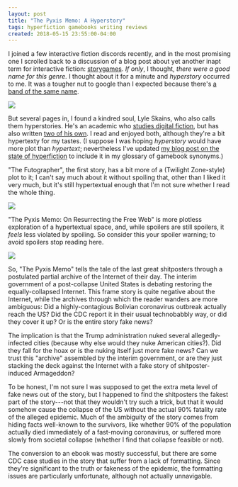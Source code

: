 ```yaml
---
layout: post
title: "The Pyxis Memo: A Hyperstory"
tags: hyperfiction gamebooks writing reviews
created: 2018-05-15 23:55:00-04:00
---
```

I joined a few interactive fiction discords recently, and in the most promising one I scrolled back to a discussion of a blog post about yet another inapt term for interactive fiction: [storygames](https://medium.com/@aareed/what-i-mean-by-storygame-2f16988f0253).  *If only*, I thought, *there were a good name for this genre.*  I thought about it for a minute and *hyperstory* occurred to me.  It was a tougher nut to google than I expected because there's [a band of the same name](https://www.last.fm/music/Hyperstory/+wiki).

<a href="https://www.amazon.com/hyperstory/dp/B002PZPP08/ref=as_li_ss_il?ie=UTF8&linkCode=li2&tag=mcdema-20&linkId=a2e6b609d44bc3fcd153df8682e1dd03" target="_blank"><img border="0" src="//ws-na.amazon-adsystem.com/widgets/q?_encoding=UTF8&ASIN=B002PZPP08&Format=_SL160_&ID=AsinImage&MarketPlace=US&ServiceVersion=20070822&WS=1&tag=mcdema-20" ></a><img src="https://ir-na.amazon-adsystem.com/e/ir?t=mcdema-20&l=li2&o=1&a=B002PZPP08" width="1" height="1" border="0" alt="" style="border:none !important; margin:0px !important;" />

But several pages in, I found a kindred soul, Lyle Skains, who also calls them hyperstories.  He's an academic who [studies digital fiction](http://lyleskains.blogspot.com/2017/02/can-digital-fiction-and-commercial.html), but has also written [two of his own](http://lyleskains.com/Fiction.html#DigitalFiction).  I read and enjoyed both, although they're a bit hypertexty for my tastes.  (I suppose I was hoping *hyperstory* would have more plot than *hypertext*; nevertheless I've updated [my blog post on the state of hyperfiction](/blog/2016/10/19/state-of-hyperfiction/) to include it in my glossary of gamebook synonyms.)

"The Futographer", the first story, has a bit more of a (Twilight Zone-style) plot to it; I can't say much about it without spoiling that, other than I liked it very much, but it's still hypertextual enough that I'm not sure whether I read the whole thing.

<a href="https://www.amazon.com/Futographer-hyperstory-Lyle-Skains-ebook/dp/B01NBIVDS2/ref=as_li_ss_il?ie=UTF8&qid=1526418075&sr=8-1&keywords=the+futographer&linkCode=li2&tag=mcdema-20&linkId=62cccbfa35f5cf42997fbf68465d6f3d" target="_blank"><img border="0" src="//ws-na.amazon-adsystem.com/widgets/q?_encoding=UTF8&ASIN=B01NBIVDS2&Format=_SL160_&ID=AsinImage&MarketPlace=US&ServiceVersion=20070822&WS=1&tag=mcdema-20" ></a><img src="https://ir-na.amazon-adsystem.com/e/ir?t=mcdema-20&l=li2&o=1&a=B01NBIVDS2" width="1" height="1" border="0" alt="" style="border:none !important; margin:0px !important;" />

"The Pyxis Memo: On Resurrecting the Free Web" is more plotless exploration of a hypertextual space, and, while spoilers are still spoilers, it *feels* less violated by spoiling.  So consider this your spoiler warning; to avoid spoilers stop reading here.

<a href="https://www.amazon.com/Pyxis-Memo-Resurrecting-Free-Web-ebook/dp/B078JM2Z8L/ref=as_li_ss_il?ie=UTF8&qid=1526418129&sr=8-1&keywords=the+pyxis+memo&linkCode=li2&tag=mcdema-20&linkId=aff729afc6c116dca73b9ec0033edca5" target="_blank"><img border="0" src="//ws-na.amazon-adsystem.com/widgets/q?_encoding=UTF8&ASIN=B078JM2Z8L&Format=_SL160_&ID=AsinImage&MarketPlace=US&ServiceVersion=20070822&WS=1&tag=mcdema-20" ></a><img src="https://ir-na.amazon-adsystem.com/e/ir?t=mcdema-20&l=li2&o=1&a=B078JM2Z8L" width="1" height="1" border="0" alt="" style="border:none !important; margin:0px !important;" />

So, "The Pyxis Memo" tells the tale of the last great shitposters through a postulated partial archive of the Internet of their day.  The interim government of a post-collapse United States is debating restoring the equally-collapsed Internet.  This frame story is quite negative about the Internet, while the archives through which the reader wanders are more ambiguous:  Did a highly-contagious Bolivian coronavirus outbreak actually reach the US?  Did the CDC report it in their usual technobabbly way, or did they cover it up?  Or is the entire story fake news?

The implication is that the Trump administration nuked several allegedly-infected cities (because why else would they nuke American cities?).  Did they fall for the hoax or is the nuking itself just more fake news?  Can we trust this "archive" assembled by the interim government, or are they just stacking the deck against the Internet with a fake story of shitposter-induced Armageddon?

To be honest, I'm not sure I was supposed to get the extra meta level of fake news out of the story, but I happened to find the shitposters the fakest part of the story---not that they wouldn't try such a trick, but that it would somehow cause the collapse of the US without the actual 90% fatality rate of the alleged epidemic.  Much of the ambiguity of the story comes from hiding facts well-known to the survivors, like whether 90% of the population actually died immediately of a fast-moving coronavirus, or suffered more slowly from societal collapse (whether I find that collapse feasible or not).

The conversion to an ebook was mostly successful, but there are some CDC case studies in the story that suffer from a lack of formatting.  Since they're significant to the truth or fakeness of the epidemic, the formatting issues are particularly unfortunate, although not actually unnavigable.
